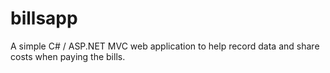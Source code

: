 # billsapp
A simple C# / ASP.NET MVC web application to help record data and share costs when paying the bills.
